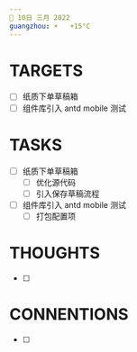 ```yaml
---
📆 10日 三月 2022
guangzhou: ☀️   +15°C
---
```


# TARGETS
- [ ] 纸质下单草稿箱
- [ ] 组件库引入 antd mobile 测试

# TASKS
- [ ] 纸质下单草稿箱
	- [ ] 优化源代码
	- [ ] 引入保存草稿流程
- [ ] 组件库引入 antd mobile 测试
	- [ ] 打包配置项

# THOUGHTS
- [ ] 

# CONNENTIONS
- [ ] 